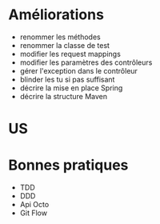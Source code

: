 # Améliorations
- renommer les méthodes
- renommer la classe de test
- modifier les request mappings
- modifier les paramètres des contrôleurs
- gérer l'exception dans le contrôleur
- blinder les tu si pas suffisant
- décrire la mise en place Spring
- décrire la structure Maven

# US

# Bonnes pratiques
- TDD
- DDD
- Api Octo
- Git Flow
